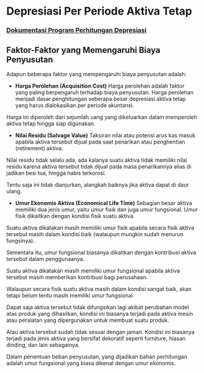 # Depresiasi Per Periode Aktiva Tetap <br>

### [Dokumentasi Program Perhitungan Depresiasi](Dokumentasi.md)
## Faktor-Faktor yang Memengaruhi Biaya Penyusutan <br>
Adapun beberapa faktor yang mempengaruhi biaya penyusutan adalah:

- **Harga Perolehan (Acquisition Cost)**
Harga perolehan adalah faktor yang paling berpengaruh terhadap biaya penyusutan. Harga perolehan menjadi dasar penghitungan seberapa besar depresiasi  aktiva tetap yang harus dialokasikan per periode akuntansi.

Harga ini diperoleh dari sejumlah uang yang dikeluarkan dalam memperoleh aktiva tetap hingga siap digunakan.

- **Nilai Residu (Salvage Value)**
Taksiran nilai atau potensi arus kas masuk apabila aktiva tersebut dijual pada saat penarikan atau penghentian (retirement) aktiva.

Nilai residu tidak selalu ada, ada kalanya suatu aktiva tidak memiliki nilai residu karena aktiva tersebut tidak dijual pada masa penarikannya alias di jadikan besi tua, hingga habis terkorosi.

Tentu saja ini tidak dianjurkan, alangkah baiknya jika aktiva dapat di daur ulang.

- **Umur Ekonomis Aktiva (Economical Life Time)**
Sebagian besar aktiva memiliki dua jenis umur, yaitu umur fisik dan juga umur fungsional. Umur fisik dikaitkan dengan kondisi fisik suatu aktiva.

Suatu aktiva dikatakan masih memiliki umur fisik apabila secara fisik aktiva tersebut masih dalam kondisi baik (walaupun mungkin sudah menurun fungsinya).

Sementara itu, umur fungsional biasanya dikaitkan dengan kontribusi aktiva tersebut dalam penggunaanya.

Suatu aktiva dikatakan masih memiliki umur fungsional apabila aktiva tersebut masih memberikan kontribusi bagi perusahaan.

Walaupun secara fisik suatu aktiva masih dalam kondisi sangat baik, akan tetapi belum tentu masih memiliki umur fungsional.

Dapat saja aktiva tersebut tidak difungsikan lagi akibat perubahan model atas produk yang dihasilkan, kondisi ini biasanya terjadi pada aktiva mesin atau peralatan yang dipergunakan untuk membuat suatu produk.

Atau aktiva tersebut sudah tidak sesuai dengan jaman. Kondisi ini biasanya terjadi pada jenis aktiva yang bersifat dekoratif seperti furniture, hiasan dinding, dan lain sebagainya.

Dalam penentuan beban penyusutan, yang dijadikan bahan perhitungan adalah umur fungsional yang biasa dikenal dengan umur ekonomis.
